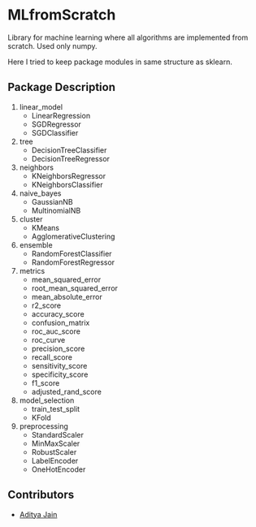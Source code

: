 # MLfromScratch
Library for machine learning where all algorithms are implemented from scratch. Used only numpy.

Here I tried to keep package modules in same structure as sklearn.

## Package Description

1. linear_model
	* 	LinearRegression
	*	SGDRegressor
	*	SGDClassifier
2. tree
	*	DecisionTreeClassifier
	*	DecisionTreeRegressor
3. neighbors
	*	KNeighborsRegressor
	* 	KNeighborsClassifier
4. naive_bayes
	* 	GaussianNB
	*	MultinomialNB
5. cluster
	*	KMeans
	* 	AgglomerativeClustering
6. ensemble
	* 	RandomForestClassifier
	* 	RandomForestRegressor
7. metrics
	* 	mean_squared_error
	*	root_mean_squared_error
	*	mean_absolute_error
	*	r2_score
	*	accuracy_score
	* 	confusion_matrix
	*	roc_auc_score
	*	roc_curve
	*	precision_score
	*	recall_score
	* 	sensitivity_score
	*	specificity_score
	*	f1_score
	* 	adjusted_rand_score
8. model_selection
	*	train_test_split
	*	KFold
9. preprocessing
	* 	StandardScaler
	* 	MinMaxScaler
	* 	RobustScaler
	*	LabelEncoder
	*	OneHotEncoder

## Contributors

* [Aditya Jain](https://adityajain.me)

